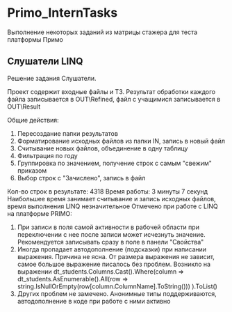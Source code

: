 # Primo_InternTasks
Выполнение некоторых заданий из матрицы стажера для теста платформы Примо

## Слушатели LINQ 
Решение задания Слушатели.

Проект содержит входные файлы и ТЗ.
Результат обработки каждого файла записывается в OUT\Refined, файл с учащимися записывается в OUT\Result

Общие действия:
1. Пересоздание папки результатов
2. Форматирование исходных файлов из папки IN, запись в новый файл
3. Считывание новых файлов, объединение в одну таблицу
4. Фильтрация по году
5. Группировка по значением, получение строк с самым "свежим" приказом
6. Выбор строк с "Зачислено", запись в файл

Кол-во строк в результате: 4318
Время работы: 3 минуты 7 секунд
Наибольшее время занимает считывание и запись исходных файлов, время выполнения LINQ незначительное
Отмечено при работе с LINQ на платформе PRIMO:
1) При записи в поля самой активности в рабочей области при переключении с нее после записи может исчезнуть значение. Рекомендуется записывать сразу в поле в панели "Свойства"
2) Иногда пропадает автодополнение (подсказки) при написании выражения. Причина не ясна. От размера выражения не зависит, самое большое выражение писалось без проблем.
Возникло на выражении dt_students.Columns.Cast<DataColumn>().Where(column => 
	dt_students.AsEnumerable().All(row => string.IsNullOrEmpty(row[column.ColumnName].ToString())) ).ToList() 
3) Других проблем не замечено. Анонимные типы поддерживаются, автодополнение в коде при работе с ними активно
